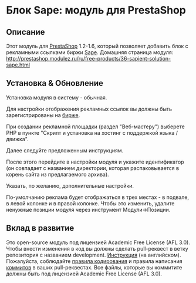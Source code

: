Блок Sape: модуль для PrestaShop
======

Описание
------------
Этот модуль для [PrestaShop][4] 1.2-1.6, который позволяет добавить блок с рекламными ссылками биржи [Sape][6].
Домашняя страница модуля: http://prestashop.modulez.ru/ru/free-products/36-sapient-solution-sape.html

Установка & Обновление
------------
Установка модуля в систему - обычная.

Для настройки отображения рекламных ссылок вы должны быть зарегистрированы на [бирже][6].

При создании рекламной площадки (раздел "Веб-мастеру") выберете PHP в пункте "Скрипт и установка на хостинг с поддержкой языка / движка".

Далее следуйте предложенным инструкциям.

После этого перейдите в настройки модуля и укажите идентификатор (он совпадает с названием директории, которая распаковывается в корень сайта из предлагаемого архива).

Указать, по желанию, дополнительные настройки.

По-умолчанию реклама будет отображаться в трех местах - в подвале, в левой колонке и в правой колонке.
Чтобы это изменить, удалите ненужные позиции модуля через инструмент Модули->Позиции.

Вклад в развитие
------------
Это open-source модуль под лицензией Academic Free License (AFL 3.0).
Чтобы внести изменения в код вы должны сделать pull-реквест в ветку репозитория с названием development. [Инструкция][1] (на английском).
Пожалуйста, соблюдайте [правила кодирования][2] и правила написания [коммитов][3] в ваших pull-реквестах.
Все файлы, которые вы коммитите должны быть под лицензией Academic Free License (AFL 3.0).

[1]: https://help.github.com/articles/using-pull-requests/
[2]: http://doc.prestashop.com/display/PS15/Coding+Standards
[3]: http://doc.prestashop.com/display/PS15/How+to+write+a+commit+message
[4]: http://prestashop.com/
[6]: http://www.sape.ru/r.rTYnEaMVRz.php
